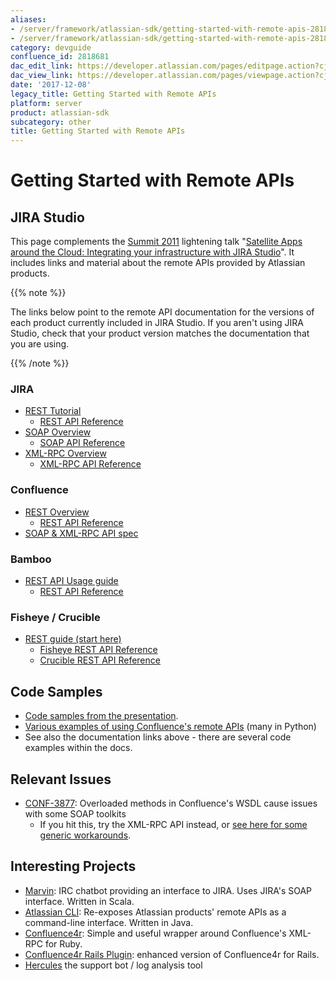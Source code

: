 ```yaml
---
aliases:
- /server/framework/atlassian-sdk/getting-started-with-remote-apis-2818681.html
- /server/framework/atlassian-sdk/getting-started-with-remote-apis-2818681.md
category: devguide
confluence_id: 2818681
dac_edit_link: https://developer.atlassian.com/pages/editpage.action?cjm=wozere&pageId=2818681
dac_view_link: https://developer.atlassian.com/pages/viewpage.action?cjm=wozere&pageId=2818681
date: '2017-12-08'
legacy_title: Getting Started with Remote APIs
platform: server
product: atlassian-sdk
subcategory: other
title: Getting Started with Remote APIs
---
```

# Getting Started with Remote APIs

## JIRA Studio

This page complements the <a href="http://summit.atlassian.com/" class="external-link">Summit 2011</a> lightening talk "<a href="http://summit.atlassian.com/archives/plugin-devs/integrating-infrastructure-with-jira" class="external-link">Satellite Apps around the Cloud: Integrating your infrastructure with JIRA Studio</a>". It includes links and material about the remote APIs provided by Atlassian products.

{{% note %}}

The links below point to the remote API documentation for the versions of each product currently included in JIRA Studio. If you aren't using JIRA Studio, check that your product version matches the documentation that you are using.

{{% /note %}}

### JIRA

-   <a href="http://confluence.atlassian.com/display/JIRA043/JIRA+REST+API+%28Alpha%29+Tutorial" class="external-link">REST Tutorial</a>
    -   <a href="http://docs.atlassian.com/jira/REST/4.3/" class="external-link">REST API Reference</a>
-   <a href="http://confluence.atlassian.com/display/JIRA043/Creating+a+SOAP+Client" class="external-link">SOAP Overview</a>
    -   <a href="http://docs.atlassian.com/rpc-jira-plugin/4.3/index.html?com/atlassian/jira/rpc/soap/JiraSoapServiceImpl.html" class="external-link">SOAP API Reference</a>
-   <a href="http://confluence.atlassian.com/display/JIRA043/JIRA+XML-RPC+Overview" class="external-link">XML-RPC Overview</a>
    -   <a href="http://docs.atlassian.com/software/jira/docs/api/rpc-jira-plugin/4.3/index.html?com/atlassian/jira/rpc/xmlrpc/XmlRpcService.html" class="external-link">XML-RPC API Reference</a>

### Confluence

-   <a href="http://confluence.atlassian.com/display/CONFDEV/Confluence+REST+APIs" class="external-link">REST Overview</a>
    -   <a href="http://docs.atlassian.com/atlassian-confluence/REST/3.5/" class="external-link">REST API Reference</a>
-   <a href="http://confluence.atlassian.com/display/CONFDEV/Remote+API+Specification" class="external-link">SOAP &amp; XML-RPC API spec</a>

### Bamboo

-   <a href="http://confluence.atlassian.com/display/BAMBOO026/Using+the+Bamboo+REST+APIs" class="external-link">REST API Usage guide</a>
    -   <a href="http://confluence.atlassian.com/display/BAMBOO026/Bamboo+REST+Resources" class="external-link">REST API Reference</a>

### Fisheye / Crucible

-   <a href="http://confluence.atlassian.com/display/FECRUDEV/REST+API+Guide" class="external-link">REST guide (start here)</a>
    -   <a href="http://docs.atlassian.com/fisheye-crucible/latest/wadl/fisheye.html" class="external-link">Fisheye REST API Reference</a>
    -   <a href="http://docs.atlassian.com/fisheye-crucible/latest/wadl/crucible.html" class="external-link">Crucible REST API Reference</a>

## Code Samples

-   <a href="https://bitbucket.org/rewbs/satellites-talk-samples/src" class="external-link">Code samples from the presentation</a>.
-   <a href="http://confluence.atlassian.com/display/DISC/Scripts" class="external-link">Various examples of using Confluence's remote APIs</a> (many in Python)
-   See also the documentation links above - there are several code examples within the docs.

## Relevant Issues

-   <a href="https://jira.atlassian.com/browse/CONF-3877" class="external-link">CONF-3877</a>: Overloaded methods in Confluence's WSDL cause issues with some SOAP toolkits
    -   If you hit this, try the XML-RPC API instead, or <a href="http://stackoverflow.com/questions/6136953/how-to-consume-wsdl-that-defines-overloaded-functions-using-groovy-or-ruby" class="external-link">see here for some generic workarounds</a>.

## Interesting Projects

-   <a href="https://studio.atlassian.com/browse/MRVN" class="external-link">Marvin</a>: IRC chatbot providing an interface to JIRA. Uses JIRA's SOAP interface. Written in Scala.
-   <a href="https://studio.plugins.atlassian.com/wiki/display/ACLI/Atlassian+Command+Line+Interface" class="external-link">Atlassian CLI</a>: Re-exposes Atlassian products' remote APIs as a command-line interface. Written in Java.
-   <a href="http://confluence.atlassian.com/display/DISC/Confluence4r" class="external-link">Confluence4r</a>: Simple and useful wrapper around Confluence's XML-RPC for Ruby.
-   <a href="http://confluence.atlassian.com/display/DISC/Confluence4r+Rails+Plugin" class="external-link">Confluence4r Rails Plugin</a>: enhanced version of Confluence4r for Rails.
-   <a href="http://confluence.atlassian.com/display/Support/Hercules" class="external-link">Hercules</a> the support bot / log analysis tool
